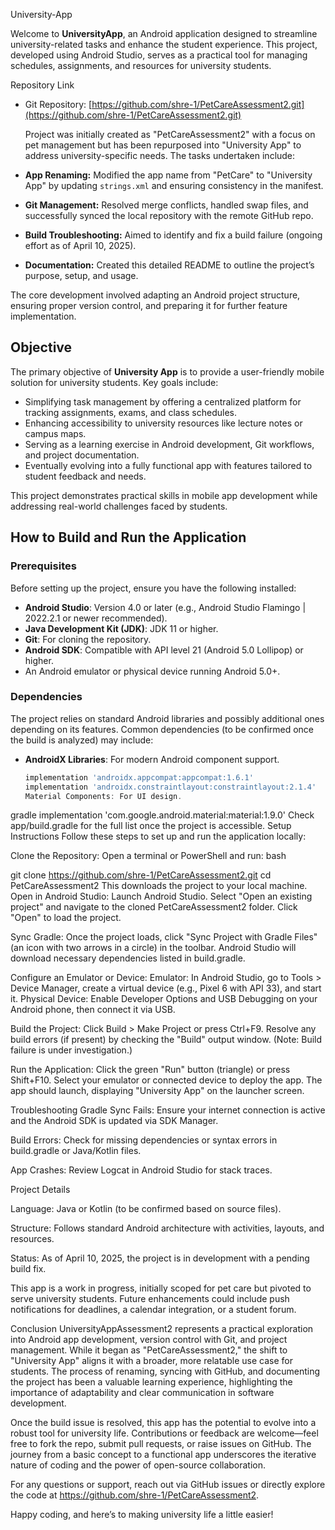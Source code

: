 University-App

Welcome to **UniversityApp**, an Android application designed to streamline university-related tasks and enhance the student experience. This project, developed using Android Studio, serves as a practical tool for managing schedules, assignments, and resources for university students.

 Repository Link
- Git Repository: [https://github.com/shre-1/PetCareAssessment2.git](https://github.com/shre-1/PetCareAssessment2.git)
  
  Project was initially created as "PetCareAssessment2" with a focus on pet management but has been repurposed into "University App" to address university-specific needs. The tasks undertaken include:
- **App Renaming:** Modified the app name from "PetCare" to "University App" by updating `strings.xml` and ensuring consistency in the manifest.
- **Git Management:** Resolved merge conflicts, handled swap files, and successfully synced the local repository with the remote GitHub repo.
- **Build Troubleshooting:** Aimed to identify and fix a build failure (ongoing effort as of April 10, 2025).
- **Documentation:** Created this detailed README to outline the project’s purpose, setup, and usage.

The core development involved adapting an Android project structure, ensuring proper version control, and preparing it for further feature implementation.

## Objective
The primary objective of **University App** is to provide a user-friendly mobile solution for university students. Key goals include:
- Simplifying task management by offering a centralized platform for tracking assignments, exams, and class schedules.
- Enhancing accessibility to university resources like lecture notes or campus maps.
- Serving as a learning exercise in Android development, Git workflows, and project documentation.
- Eventually evolving into a fully functional app with features tailored to student feedback and needs.

This project demonstrates practical skills in mobile app development while addressing real-world challenges faced by students.

## How to Build and Run the Application

### Prerequisites
Before setting up the project, ensure you have the following installed:
- **Android Studio**: Version 4.0 or later (e.g., Android Studio Flamingo | 2022.2.1 or newer recommended).
- **Java Development Kit (JDK)**: JDK 11 or higher.
- **Git**: For cloning the repository.
- **Android SDK**: Compatible with API level 21 (Android 5.0 Lollipop) or higher.
- An Android emulator or physical device running Android 5.0+.

### Dependencies
The project relies on standard Android libraries and possibly additional ones depending on its features. Common dependencies (to be confirmed once the build is analyzed) may include:
- **AndroidX Libraries**: For modern Android component support.
  ```gradle
  implementation 'androidx.appcompat:appcompat:1.6.1'
  implementation 'androidx.constraintlayout:constraintlayout:2.1.4'
  Material Components: For UI design.
gradle
implementation 'com.google.android.material:material:1.9.0'
Check app/build.gradle for the full list once the project is accessible.
Setup Instructions
Follow these steps to set up and run the application locally:

Clone the Repository:
Open a terminal or PowerShell and run:
bash


git clone https://github.com/shre-1/PetCareAssessment2.git
cd PetCareAssessment2
This downloads the project to your local machine.
Open in Android Studio:
Launch Android Studio.
Select "Open an existing project" and navigate to the cloned PetCareAssessment2 folder.
Click "Open" to load the project.

Sync Gradle:
Once the project loads, click "Sync Project with Gradle Files" (an icon with two arrows in a circle) in the toolbar.
Android Studio will download necessary dependencies listed in build.gradle.

Configure an Emulator or Device:
Emulator: In Android Studio, go to Tools > Device Manager, create a virtual device (e.g., Pixel 6 with API 33), and start it.
Physical Device: Enable Developer Options and USB Debugging on your Android phone, then connect it via USB.

Build the Project:
Click Build > Make Project or press Ctrl+F9.
Resolve any build errors (if present) by checking the "Build" output window. (Note: Build failure is under investigation.)

Run the Application:
Click the green "Run" button (triangle) or press Shift+F10.
Select your emulator or connected device to deploy the app.
The app should launch, displaying "University App" on the launcher screen.

Troubleshooting
Gradle Sync Fails: Ensure your internet connection is active and the Android SDK is updated via SDK Manager.

Build Errors: Check for missing dependencies or syntax errors in build.gradle or Java/Kotlin files.

App Crashes: Review Logcat in Android Studio for stack traces.

Project Details

Language: Java or Kotlin (to be confirmed based on source files).

Structure: Follows standard Android architecture with activities, layouts, and resources.

Status: As of April 10, 2025, the project is in development with a pending build fix.

This app is a work in progress, initially scoped for pet care but pivoted to serve university students. Future enhancements could include push notifications for deadlines, a calendar integration, or a student forum.

Conclusion
UniversityAppAssessment2 represents a practical exploration into Android app development, version control with Git, and project management. While it began as "PetCareAssessment2," the shift to "University App" aligns it with a broader, more relatable use case for students. The process of renaming, syncing with GitHub, and documenting the project has been a valuable learning experience, highlighting the importance of adaptability and clear communication in software development.

Once the build issue is resolved, this app has the potential to evolve into a robust tool for university life. Contributions or feedback are welcome—feel free to fork the repo, submit pull requests, or raise issues on GitHub. The journey from a basic concept to a functional app underscores the iterative nature of coding and the power of open-source collaboration.

For any questions or support, reach out via GitHub issues or directly explore the code at https://github.com/shre-1/PetCareAssessment2.

Happy coding, and here’s to making university life a little easier!

